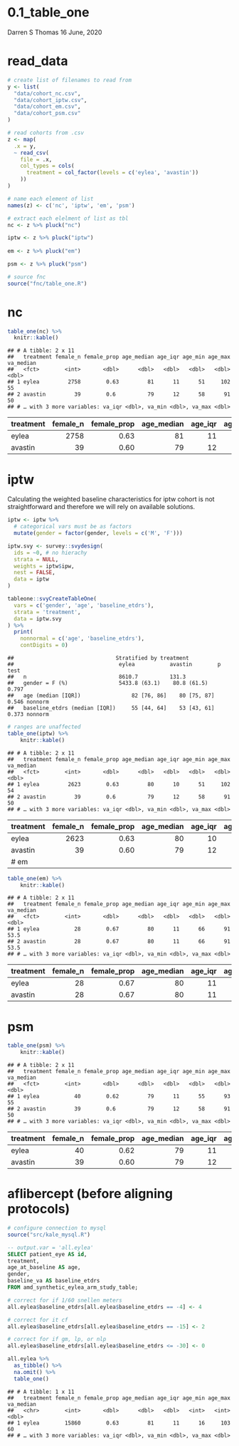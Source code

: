 0.1\_table\_one
================
Darren S Thomas
16 June, 2020

# read\_data

``` r
# create list of filenames to read from
y <- list(
  "data/cohort_nc.csv",
  "data/cohort_iptw.csv",
  "data/cohort_em.csv",
  "data/cohort_psm.csv"
)

# read cohorts from .csv
z <- map(
  .x = y,
  ~ read_csv(
    file = .x,
    col_types = cols(
      treatment = col_factor(levels = c('eylea', 'avastin'))
    ))
)

# name each element of list
names(z) <- c('nc', 'iptw', 'em', 'psm')

# extract each elelment of list as tbl
nc <- z %>% pluck("nc")

iptw <- z %>% pluck("iptw")
  
em <- z %>% pluck("em")

psm <- z %>% pluck("psm")
```

``` r
# source fnc
source("fnc/table_one.R")
```

# nc

``` r
table_one(nc) %>% 
  knitr::kable()
```

    ## # A tibble: 2 x 11
    ##   treatment female_n female_prop age_median age_iqr age_min age_max va_median
    ##   <fct>        <int>       <dbl>      <dbl>   <dbl>   <dbl>   <dbl>     <dbl>
    ## 1 eylea         2758        0.63         81      11      51     102        55
    ## 2 avastin         39        0.6          79      12      58      91        50
    ## # … with 3 more variables: va_iqr <dbl>, va_min <dbl>, va_max <dbl>

| treatment | female\_n | female\_prop | age\_median | age\_iqr | age\_min | age\_max | va\_median | va\_iqr | va\_min | va\_max |
| :-------- | --------: | -----------: | ----------: | -------: | -------: | -------: | ---------: | ------: | ------: | ------: |
| eylea     |      2758 |         0.63 |          81 |       11 |       51 |      102 |         55 |   23.75 |      25 |      73 |
| avastin   |        39 |         0.60 |          79 |       12 |       58 |       91 |         50 |   18.00 |      25 |      70 |

# iptw

Calculating the weighted baseline characteristics for iptw cohort is not
straightforward and therefore we will rely on available solutions.

``` r
iptw <- iptw %>%
  # categorical vars must be as factors
  mutate(gender = factor(gender, levels = c('M', 'F')))

iptw.svy <- survey::svydesign(
  ids = ~0, # no hierachy
  strata = NULL,
  weights = iptw$ipw,
  nest = FALSE,
  data = iptw
)
```

``` r
tableone::svyCreateTableOne(
  vars = c('gender', 'age', 'baseline_etdrs'),
  strata = 'treatment',
  data = iptw.svy
) %>% 
  print(
    nonnormal = c('age', 'baseline_etdrs'),
    contDigits = 0)
```

    ##                                Stratified by treatment
    ##                                 eylea           avastin        p      test   
    ##   n                             8610.7          131.3                        
    ##   gender = F (%)                5433.8 (63.1)    80.8 (61.5)    0.797        
    ##   age (median [IQR])                82 [76, 86]    80 [75, 87]  0.546 nonnorm
    ##   baseline_etdrs (median [IQR])     55 [44, 64]    53 [43, 61]  0.373 nonnorm

``` r
# ranges are unaffected
table_one(iptw) %>% 
    knitr::kable()
```

    ## # A tibble: 2 x 11
    ##   treatment female_n female_prop age_median age_iqr age_min age_max va_median
    ##   <fct>        <int>       <dbl>      <dbl>   <dbl>   <dbl>   <dbl>     <dbl>
    ## 1 eylea         2623        0.63         80      10      51     102        54
    ## 2 avastin         39        0.6          79      12      58      91        50
    ## # … with 3 more variables: va_iqr <dbl>, va_min <dbl>, va_max <dbl>

| treatment | female\_n | female\_prop | age\_median | age\_iqr | age\_min | age\_max | va\_median | va\_iqr | va\_min | va\_max |
| :-------- | --------: | -----------: | ----------: | -------: | -------: | -------: | ---------: | ------: | ------: | ------: |
| eylea     |      2623 |         0.63 |          80 |       10 |       51 |      102 |         54 |      22 |      25 |      73 |
| avastin   |        39 |         0.60 |          79 |       12 |       58 |       91 |         50 |      18 |      25 |      70 |
| \# em     |           |              |             |          |          |          |            |         |         |         |

``` r
table_one(em) %>% 
    knitr::kable()
```

    ## # A tibble: 2 x 11
    ##   treatment female_n female_prop age_median age_iqr age_min age_max va_median
    ##   <fct>        <int>       <dbl>      <dbl>   <dbl>   <dbl>   <dbl>     <dbl>
    ## 1 eylea           28        0.67         80      11      66      91      53.5
    ## 2 avastin         28        0.67         80      11      66      91      53.5
    ## # … with 3 more variables: va_iqr <dbl>, va_min <dbl>, va_max <dbl>

| treatment | female\_n | female\_prop | age\_median | age\_iqr | age\_min | age\_max | va\_median | va\_iqr | va\_min | va\_max |
| :-------- | --------: | -----------: | ----------: | -------: | -------: | -------: | ---------: | ------: | ------: | ------: |
| eylea     |        28 |         0.67 |          80 |       11 |       66 |       91 |       53.5 |   17.75 |      25 |      70 |
| avastin   |        28 |         0.67 |          80 |       11 |       66 |       91 |       53.5 |   17.75 |      25 |      70 |

# psm

``` r
table_one(psm) %>% 
    knitr::kable()
```

    ## # A tibble: 2 x 11
    ##   treatment female_n female_prop age_median age_iqr age_min age_max va_median
    ##   <fct>        <int>       <dbl>      <dbl>   <dbl>   <dbl>   <dbl>     <dbl>
    ## 1 eylea           40        0.62         79      11      55      93        55
    ## 2 avastin         39        0.6          79      12      58      91        50
    ## # … with 3 more variables: va_iqr <dbl>, va_min <dbl>, va_max <dbl>

| treatment | female\_n | female\_prop | age\_median | age\_iqr | age\_min | age\_max | va\_median | va\_iqr | va\_min | va\_max |
| :-------- | --------: | -----------: | ----------: | -------: | -------: | -------: | ---------: | ------: | ------: | ------: |
| eylea     |        40 |         0.62 |          79 |       11 |       55 |       93 |         55 |      18 |      27 |      71 |
| avastin   |        39 |         0.60 |          79 |       12 |       58 |       91 |         50 |      18 |      25 |      70 |

# aflibercept (before aligning protocols)

``` r
# configure connection to mysql
source("src/kale_mysql.R")
```

``` sql
-- output.var = 'all.eylea'
SELECT patient_eye AS id,
treatment,
age_at_baseline AS age,
gender,
baseline_va AS baseline_etdrs
FROM amd_synthetic_eylea_arm_study_table;
```

``` r
# correct for if 1/60 snellen meters
all.eylea$baseline_etdrs[all.eylea$baseline_etdrs == -4] <- 4

# correct for it cf
all.eylea$baseline_etdrs[all.eylea$baseline_etdrs == -15] <- 2

# correct for if gm, lp, or nlp
all.eylea$baseline_etdrs[all.eylea$baseline_etdrs <= -30] <- 0

all.eylea %>% 
  as_tibble() %>% 
  na.omit() %>% 
  table_one()
```

    ## # A tibble: 1 x 11
    ##   treatment female_n female_prop age_median age_iqr age_min age_max va_median
    ##   <chr>        <int>       <dbl>      <dbl>   <dbl>   <int>   <int>     <dbl>
    ## 1 eylea        15860        0.63         81      11      16     103        60
    ## # … with 3 more variables: va_iqr <dbl>, va_min <dbl>, va_max <dbl>
